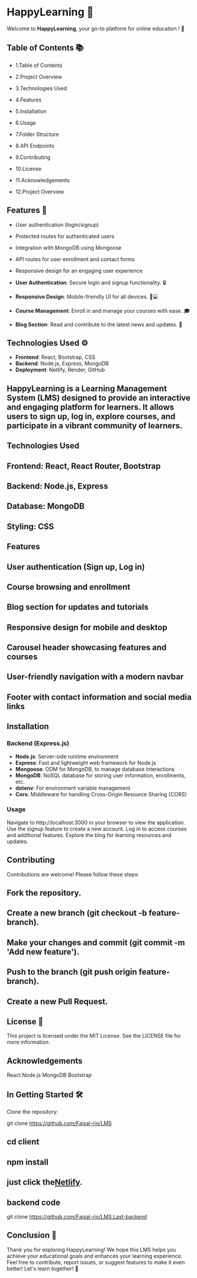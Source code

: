 # HappyLearning 🌟

Welcome to **HappyLearning**, your go-to platform for online education ! 🚀

## Table of Contents 📚

- 1.Table of Contents

- 2.Project Overview

- 3.Technologies Used

- 4.Features

- 5.Installation

- 6.Usage

- 7.Folder Structure

- 8.API Endpoints

- 9.Contributing

- 10.License

- 11.Acknowledgements

- 12.Project Overview

## Features 🎉

- User authentication (login/signup)
- Protected routes for authenticated users
- Integration with MongoDB using Mongoose
- API routes for user enrollment and contact forms
- Responsive design for an engaging user experience

- **User Authentication**: Secure login and signup functionality. 🔒
- **Responsive Design**: Mobile-friendly UI for all devices. 📱💻
- **Course Management**: Enroll in and manage your courses with ease. 🎓
- **Blog Section**: Read and contribute to the latest news and updates. 📝

## Technologies Used ⚙️

- **Frontend**: React, Bootstrap, CSS
- **Backend**: Node.js, Express, MongoDB
- **Deployment**: Netlify, Render, GitHub

## HappyLearning is a Learning Management System (LMS) designed to provide an interactive and engaging platform for learners. It allows users to sign up, log in, explore courses, and participate in a vibrant community of learners.

## Technologies Used

## Frontend: React, React Router, Bootstrap

## Backend: Node.js, Express

## Database: MongoDB

## Styling: CSS

## Features

## User authentication (Sign up, Log in)

## Course browsing and enrollment

## Blog section for updates and tutorials

## Responsive design for mobile and desktop

## Carousel header showcasing features and courses

## User-friendly navigation with a modern navbar

## Footer with contact information and social media links

## Installation

### Backend (Express.js)

- **Node.js**: Server-side runtime environment
- **Express**: Fast and lightweight web framework for Node.js
- **Mongoose**: ODM for MongoDB, to manage database interactions
- **MongoDB**: NoSQL database for storing user information, enrollments, etc.
- **dotenv**: For environment variable management
- **Cors**: Middleware for handling Cross-Origin Resource Sharing (CORS)

### Usage

Navigate to http://localhost:3000 in your browser to view the application.
Use the signup feature to create a new account.
Log in to access courses and additional features.
Explore the blog for learning resources and updates.

## Contributing

Contributions are welcome! Please follow these steps:

## Fork the repository.

## Create a new branch (git checkout -b feature-branch).

## Make your changes and commit (git commit -m 'Add new feature').

## Push to the branch (git push origin feature-branch).

## Create a new Pull Request.

## License 📜

This project is licensed under the MIT License. See the LICENSE file for more information.

## Acknowledgements

React
Node.js
MongoDB
Bootstrap

## In Getting Started 🛠️

Clone the repository:

git clone <https://github.com/Faisal-rio/LMS>

## cd client

## npm install

## just click the[Netlify](https://unlucky-happylearning-simple.netlify.app/).

## backend code

git clone <https://github.com/Faisal-rio/LMS.Last-backend>

## Conclusion 🎉

Thank you for exploring HappyLearning! We hope this LMS helps you achieve your educational goals and enhances your learning experience. Feel free to contribute, report issues, or suggest features to make it even better! Let's learn together! 🌱
